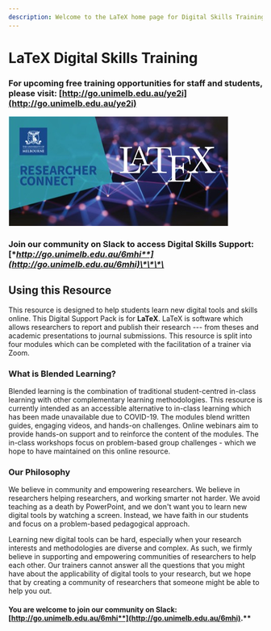 ```yaml
---
description: Welcome to the LaTeX home page for Digital Skills Training.
---
```


# LaTeX Digital Skills Training

### For upcoming **free training opportunities** for staff and students, please visit: [http://go.unimelb.edu.au/ye2i](http://go.unimelb.edu.au/ye2i)

![](.gitbook/assets/rescon_latex.jpg)

### Join our community on **Slack** to access **Digital Skills Support:** [**http://go.unimelb.edu.au/6mhi**](http://go.unimelb.edu.au/6mhi)\*\*\*\*

## Using this Resource

‌This resource is designed to help students learn new digital tools and skills online. ‌This Digital Support Pack is for **LaTeX**. LaTeX is software which allows researchers to report and publish their research --- from theses and academic presentations to journal submissions. This resource is split into four modules which can be completed with the facilitation of a trainer via Zoom.

### What is Blended Learning?

‌Blended learning is the combination of traditional student-centred in-class learning with other complementary learning methodologies. This resource is currently intended as an accessible alternative to in-class learning which has been made unavailable due to COVID-19. The modules blend written guides, engaging videos, and hands-on challenges. Online webinars aim to provide hands-on support and to reinforce the content of the modules. The in-class workshops focus on problem-based group challenges - which we hope to have maintained on this online resource.

### ‌Our Philosophy

‌We believe in community and empowering researchers. We believe in researchers helping researchers, and working smarter not harder. We avoid teaching as a death by PowerPoint, and we don't want you to learn new digital tools by watching a screen. Instead, we have faith in our students and focus on a problem-based pedagogical approach.

Learning new digital tools can be hard, especially when your research interests and methodologies are diverse and complex. As such, we firmly believe in supporting and empowering communities of researchers to help each other. Our trainers cannot answer all the questions that you might have about the applicability of digital tools to your research, but we hope that by creating a community of researchers that someone might be able to help you out.

#### **You are welcome to join our community on Slack:** [**http://go.unimelb.edu.au/6mhi**](http://go.unimelb.edu.au/6mhi)**.**

